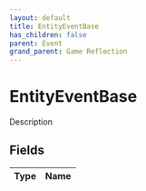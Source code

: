 ```yaml
---
layout: default
title: EntityEventBase
has_children: false
parent: Event
grand_parent: Game Reflection
---
```

# EntityEventBase
Description 

## Fields
| Type | Name |
|:-------------|:--------------|
